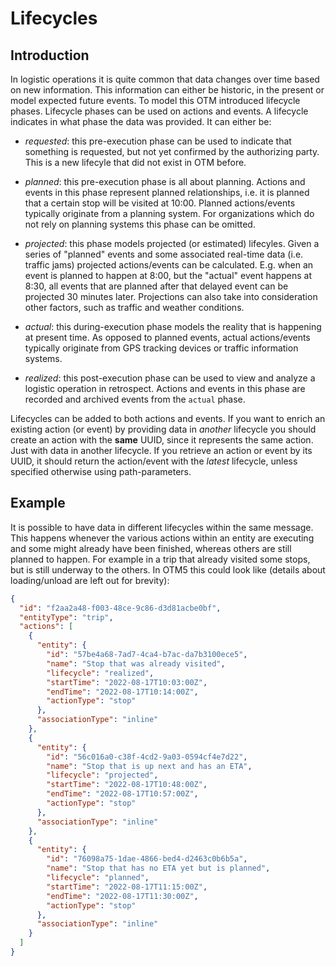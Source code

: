 Lifecycles
==========

Introduction
------------

In logistic operations it is quite common that data changes over time based on
new information. This information can either be historic, in the present or
model expected future events. To model this OTM introduced lifecycle phases.
Lifecycle phases can be used on actions and events. A lifecycle indicates in
what phase the data was provided. It can either be:

* _requested_: this pre-execution phase can be used to indicate that something
  is requested, but not yet confirmed by the authorizing party. This is a new
  lifecyle that did not exist in OTM before.

* _planned_: this pre-execution phase is all about planning. Actions and events
  in this phase represent planned relationships, i.e. it is planned that a
  certain stop will be visited at 10:00. Planned actions/events typically
  originate from a planning system. For organizations which do not rely on
  planning systems this phase can be omitted.

* _projected_: this phase models projected (or estimated) lifecyles. Given a
  series of "planned" events and some associated real-time data (i.e. traffic
  jams) projected actions/events can be calculated. E.g. when an event is
  planned to happen at 8:00, but the "actual" event happens at 8:30, all events
  that are planned after that delayed event can be projected 30 minutes later.
  Projections can also take into consideration other factors, such as traffic
  and weather conditions.

* _actual_: this during-execution phase models the reality that is happening at
  present time. As opposed to planned events, actual actions/events typically
  originate from GPS tracking devices or traffic information systems.

* _realized_: this post-execution phase can be used to view and analyze a
  logistic operation in retrospect. Actions and events in this phase are
  recorded and archived events from the `actual` phase.

Lifecycles can be added to both actions and events. If you want to enrich an
existing action (or event) by providing data in _another_ lifecycle you should
create an action with the **same** UUID, since it represents the same action.
Just with data in another lifecycle. If you retrieve an action or event by its
UUID, it should return the action/event with the _latest_ lifecycle, unless
specified otherwise using path-parameters.

Example
-------

It is possible to have data in different lifecycles within the same message.
This happens whenever the various actions within an entity are executing and
some might already have been finished, whereas others are still planned to
happen. For example in a trip that already visited some stops, but is still
underway to the others. In OTM5 this could look like (details about
loading/unload are left out for brevity):

```json
{
  "id": "f2aa2a48-f003-48ce-9c86-d3d81acbe0bf",
  "entityType": "trip",
  "actions": [
    {
      "entity": {
        "id": "57be4a68-7ad7-4ca4-b7ac-da7b3100ece5",
        "name": "Stop that was already visited",
        "lifecycle": "realized",
        "startTime": "2022-08-17T10:03:00Z",
        "endTime": "2022-08-17T10:14:00Z",
        "actionType": "stop"
      },
      "associationType": "inline"
    },
    {
      "entity": {
        "id": "56c016a0-c38f-4cd2-9a03-0594cf4e7d22",
        "name": "Stop that is up next and has an ETA",
        "lifecycle": "projected",
        "startTime": "2022-08-17T10:48:00Z",
        "endTime": "2022-08-17T10:57:00Z",
        "actionType": "stop"
      },
      "associationType": "inline"
    },
    {
      "entity": {
        "id": "76098a75-1dae-4866-bed4-d2463c0b6b5a",
        "name": "Stop that has no ETA yet but is planned",
        "lifecycle": "planned",
        "startTime": "2022-08-17T11:15:00Z",
        "endTime": "2022-08-17T11:30:00Z",
        "actionType": "stop"
      },
      "associationType": "inline"
    }
  ]
}
```